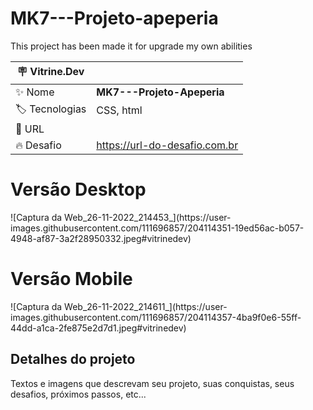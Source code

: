 # MK7---Projeto-apeperia

This project has been made it for upgrade my own abilities 

| :placard: Vitrine.Dev |     |
| -------------  | --- |
| :sparkles: Nome        | **MK7---Projeto-Apeperia**
| :label: Tecnologias | CSS, html
| :rocket: URL         | 
| :fire: Desafio     | https://url-do-desafio.com.br

<!-- Inserir imagem com a #vitrinedev ao final do link -->

<h1> Versão Desktop</h1>
![Captura da Web_26-11-2022_214453_](https://user-images.githubusercontent.com/111696857/204114351-19ed56ac-b057-4948-af87-3a2f28950332.jpeg#vitrinedev)

<h1> Versão Mobile</h1>
![Captura da Web_26-11-2022_214611_](https://user-images.githubusercontent.com/111696857/204114357-4ba9f0e6-55ff-44dd-a1ca-2fe875e2d7d1.jpeg#vitrinedev)

## Detalhes do projeto

Textos e imagens que descrevam seu projeto, suas conquistas, seus desafios, próximos passos, etc...
